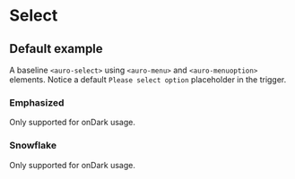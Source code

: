 <!--
The demo.md file is a compiled document. No edits should be made directly to this file.

demo.md is created by running `npm run build:markdownDocs`.

This file is generated based on a template fetched from `./docs/partials/demo.md`
-->

# Select

<!-- AURO-GENERATED-CONTENT:START (FILE:src=./../docs/partials/description.md) -->
<!-- AURO-GENERATED-CONTENT:END -->

## Default example

A baseline `<auro-select>` using `<auro-menu>` and `<auro-menuoption>` elements. Notice a default `Please select option` placeholder in the trigger.

<div class="exampleWrapper">
  <!-- AURO-GENERATED-CONTENT:START (FILE:src=./../apiExamples/classic/basic.html) -->
  <!-- AURO-GENERATED-CONTENT:END -->
</div>

<div class="exampleWrapper--ondark" aria-hidden>
  <!-- AURO-GENERATED-CONTENT:START (FILE:src=./../apiExamples/classic/basic-ondark.html) -->
  <!-- AURO-GENERATED-CONTENT:END -->
</div>

### Emphasized

Only supported for onDark usage.

<div class="exampleWrapper--ondark" aria-hidden>
  <!-- AURO-GENERATED-CONTENT:START (FILE:src=./../apiExamples/emphasized/basic-ondark.html) -->
  <!-- AURO-GENERATED-CONTENT:END -->
</div>

### Snowflake 

Only supported for onDark usage.

<div class="exampleWrapper--ondark" aria-hidden>
  <!-- AURO-GENERATED-CONTENT:START (FILE:src=./../apiExamples/snowflake/basic-ondark.html) -->
  <!-- AURO-GENERATED-CONTENT:END -->
</div>

